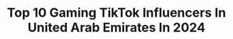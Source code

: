 ---
title: Top 10 Gaming TikTok Influencers In United Arab Emirates In 2024
description: >-
  Find top gaming TikTok influencers in United Arab Emirates in 2024. Most popular hashtags: #foryou #gaming #foryoupage.
platform: TikTok
hits: 8
text_top: Identify the top-rated TikTok influencers on inBeat.
text_bottom: inBeat aggregates 8 TikTok influencers like this in United Arab Emirates for you to work with.
profiles:
  - username: "mrhx10"
    fullname: >-
      MrHx10
    bio: >-
      《Minecraft》 《loops♾, Tutorials 🏡》
    location: "United Arab Emirates"
    followers: 14900
    engagement: 1048
    commentsToLikes: 0.052103
    id: ckd17131ro50n0j23k35rkh9q
    verified: false
    hashtags: "#minecrafttutorial, #mc, #gaming, #viral"
  - username: "ashique___mhd"
    fullname: >-
      Ashi Que MHd
    bio: >-
      ▄︻̷̿┻̿═━一 X-SIX
    location: "United Arab Emirates"
    followers: 5417
    engagement: 2178
    commentsToLikes: 0.044154
    id: cka0wpnzx3v4y0i789190c26d
    verified: false
    hashtags: "#mallutraveler, #travel, #foryou, #foryoupage"
  - username: "bazstation"
    fullname: >-
      Baz station
    bio: >-
      قناتي على اليوتيوب 🔼 اذا عندك اي استفسار اضغط على الرابط في الاسفل 🔽
    location: "United Arab Emirates"
    followers: 689400
    engagement: 889
    commentsToLikes: 0.016098
    id: ckb9nvwa0hqcz0j23y64ytssx
    verified: true
    hashtags: "#joker, #bossbattle, #ramadan, #gaming"
  - username: ".l3yoon"
    fullname: >-
      follow for a C o o k i e 🍪
    bio: >-
      Discord here : https://discord.gg/wHUKnPfK
    location: "United Arab Emirates"
    followers: 4578
    engagement: 984
    commentsToLikes: 0.073484
    id: ckbaqdv0vh0wf0j231s1yskvn
    verified: false
    hashtags: "#drugs, #im, #xzycba, #tag"
  - username: "r.a.ja"
    fullname: >-
      Raja Idris
    bio: >-
      أنا رجا مش رجاء ولا رجب
    location: "United Arab Emirates"
    followers: 10800
    engagement: 611
    commentsToLikes: 0.035739
    id: ck9fy5qb59d3o0j7888qqbehv
    verified: false
    hashtags: "#stitch, #arab, #dubai, #photography"
  - username: "akdoraztv"
    fullname: >-
      اقدوره العنيزي 👑 Akdora
    bio: >-
      اقدوره العنيزي Akdora Racing Driver 🏁 Luxury Lifestyle 👑 Libyan in Dubai 🇱🇾
    location: "United Arab Emirates"
    followers: 170200
    engagement: 818
    commentsToLikes: 0.036047
    id: ckcdtipwndwgl0j23i4f647le
    verified: false
    hashtags: "#subarusti, #toyotasupra, #r34, #paulwalker"
  - username: "hackerchumchum2"
    fullname: >-
      Hackerchumchum
    bio: >-
      Help me Get to 2mil on TikTok 🥺 . Follow my Instagram for a surprise 🤭💖 .
    location: "United Arab Emirates"
    followers: 1200000
    engagement: 1251
    commentsToLikes: 0.049671
    id: ckcp17ukeb4pi0j2378cfih71
    verified: false
    hashtags: "#fyp, #car, #viral, #foryoupage"
  - username: "hamad.161"
    fullname: >-
      Hamad
    bio: >-
      حمد الدرعي 🇦🇪 UAE _ Abu Dhabi My Snapchat 👻 👇🏽
    location: "United Arab Emirates"
    followers: 32700
    engagement: 534
    commentsToLikes: 0.079873
    id: ckbkvya0wrj400j23fbniyjb0
    verified: false
    hashtags: "#uae, #gym, #ad, #camingsoon"
---
